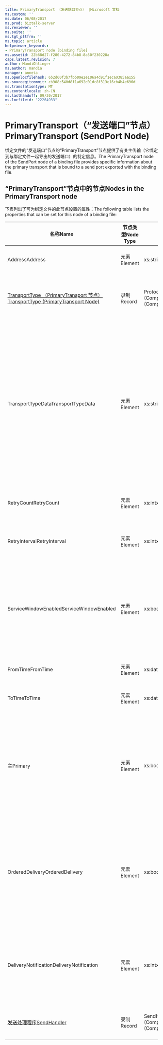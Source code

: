 ```yaml
---
title: PrimaryTransport （发送端口节点） |Microsoft 文档
ms.custom: ''
ms.date: 06/08/2017
ms.prod: biztalk-server
ms.reviewer: ''
ms.suite: ''
ms.tgt_pltfrm: ''
ms.topic: article
helpviewer_keywords:
- PrimaryTransport node [binding file]
ms.assetid: 22b68d27-f280-4272-84b8-8a50f230228a
caps.latest.revision: 7
author: MandiOhlinger
ms.author: mandia
manager: anneta
ms.openlocfilehash: 6b2d60f3b7fbb09e2e106a4d91f1eca0385aa155
ms.sourcegitcommit: cb908c540d8f1a692d01dc8f313e16cb4b4e696d
ms.translationtype: MT
ms.contentlocale: zh-CN
ms.lasthandoff: 09/20/2017
ms.locfileid: "22264933"
---
```

# <a name="primarytransport-sendport-node"></a><span data-ttu-id="1f639-102">PrimaryTransport（“发送端口”节点）</span><span class="sxs-lookup"><span data-stu-id="1f639-102">PrimaryTransport (SendPort Node)</span></span>
<span data-ttu-id="1f639-103">绑定文件的“发送端口”节点的“PrimaryTransport”节点提供了有关主传输（它绑定到与绑定文件一起导出的发送端口）的特定信息。</span><span class="sxs-lookup"><span data-stu-id="1f639-103">The PrimaryTransport node of the SendPort node of a binding file provides specific information about the primary transport that is bound to a send port exported with the binding file.</span></span>  
  
## <a name="nodes-in-the-primarytransport-node"></a><span data-ttu-id="1f639-104">“PrimaryTransport”节点中的节点</span><span class="sxs-lookup"><span data-stu-id="1f639-104">Nodes in the PrimaryTransport node</span></span>  
 <span data-ttu-id="1f639-105">下表列出了可为绑定文件的此节点设置的属性：</span><span class="sxs-lookup"><span data-stu-id="1f639-105">The following table lists the properties that can be set for this node of a binding file:</span></span>  
  
|<span data-ttu-id="1f639-106">**名称**</span><span class="sxs-lookup"><span data-stu-id="1f639-106">**Name**</span></span>|<span data-ttu-id="1f639-107">**节点类型**</span><span class="sxs-lookup"><span data-stu-id="1f639-107">**Node Type**</span></span>|<span data-ttu-id="1f639-108">**数据类型**</span><span class="sxs-lookup"><span data-stu-id="1f639-108">**Data Type**</span></span>|<span data-ttu-id="1f639-109">**Description**</span><span class="sxs-lookup"><span data-stu-id="1f639-109">**Description**</span></span>|<span data-ttu-id="1f639-110">**限制**</span><span class="sxs-lookup"><span data-stu-id="1f639-110">**Restrictions**</span></span>|<span data-ttu-id="1f639-111">**注释**</span><span class="sxs-lookup"><span data-stu-id="1f639-111">**Comments**</span></span>|  
|--------------|-------------------|-------------------|---------------------|----------------------|------------------|  
|<span data-ttu-id="1f639-112">Address</span><span class="sxs-lookup"><span data-stu-id="1f639-112">Address</span></span>|<span data-ttu-id="1f639-113">元素</span><span class="sxs-lookup"><span data-stu-id="1f639-113">Element</span></span>|<span data-ttu-id="1f639-114">xs:string</span><span class="sxs-lookup"><span data-stu-id="1f639-114">xs:string</span></span>|<span data-ttu-id="1f639-115">指定传输地址（或 URI）。</span><span class="sxs-lookup"><span data-stu-id="1f639-115">Specifies the address (or URI) of the transport.</span></span>|<span data-ttu-id="1f639-116">可选</span><span class="sxs-lookup"><span data-stu-id="1f639-116">Not required</span></span>|<span data-ttu-id="1f639-117">默认值：空</span><span class="sxs-lookup"><span data-stu-id="1f639-117">Default value: empty</span></span>|  
|[<span data-ttu-id="1f639-118">TransportType （PrimaryTransport 节点）</span><span class="sxs-lookup"><span data-stu-id="1f639-118">TransportType (PrimaryTransport Node)</span></span>](../core/transporttype-primarytransport-node.md)|<span data-ttu-id="1f639-119">录制</span><span class="sxs-lookup"><span data-stu-id="1f639-119">Record</span></span>|<span data-ttu-id="1f639-120">ProtocolType (ComplexType)</span><span class="sxs-lookup"><span data-stu-id="1f639-120">ProtocolType (ComplexType)</span></span>|<span data-ttu-id="1f639-121">指定传输类型，同时也是用于此传输的适配器的名称。</span><span class="sxs-lookup"><span data-stu-id="1f639-121">Specifies the transport type, which is also the name of the adapter used for this transport.</span></span>|<span data-ttu-id="1f639-122">可选</span><span class="sxs-lookup"><span data-stu-id="1f639-122">Not required</span></span>|<span data-ttu-id="1f639-123">默认值：无</span><span class="sxs-lookup"><span data-stu-id="1f639-123">Default value: none</span></span>|  
|<span data-ttu-id="1f639-124">TransportTypeData</span><span class="sxs-lookup"><span data-stu-id="1f639-124">TransportTypeData</span></span>|<span data-ttu-id="1f639-125">元素</span><span class="sxs-lookup"><span data-stu-id="1f639-125">Element</span></span>|<span data-ttu-id="1f639-126">xs:string</span><span class="sxs-lookup"><span data-stu-id="1f639-126">xs:string</span></span>|<span data-ttu-id="1f639-127">指定特定于适配器的配置信息。</span><span class="sxs-lookup"><span data-stu-id="1f639-127">Specifies configuration information specific to the adapter.</span></span>|<span data-ttu-id="1f639-128">可选</span><span class="sxs-lookup"><span data-stu-id="1f639-128">Not required</span></span>|<span data-ttu-id="1f639-129">默认值：空</span><span class="sxs-lookup"><span data-stu-id="1f639-129">Default value: empty</span></span><br /><br /> <span data-ttu-id="1f639-130">请参阅[集成 BizTalk 适配器的配置属性](../core/configuration-properties-for-integrated-biztalk-adapters.md)适配器可以存储在此字符串的属性有关的特定信息。</span><span class="sxs-lookup"><span data-stu-id="1f639-130">See [Configuration Properties for Integrated BizTalk Adapters](../core/configuration-properties-for-integrated-biztalk-adapters.md) for adapter specific information about the properties that can be stored in this string.</span></span>|  
|<span data-ttu-id="1f639-131">RetryCount</span><span class="sxs-lookup"><span data-stu-id="1f639-131">RetryCount</span></span>|<span data-ttu-id="1f639-132">元素</span><span class="sxs-lookup"><span data-stu-id="1f639-132">Element</span></span>|<span data-ttu-id="1f639-133">xs:int</span><span class="sxs-lookup"><span data-stu-id="1f639-133">xs:int</span></span>|<span data-ttu-id="1f639-134">指定用于传输的适配器的重试次数。</span><span class="sxs-lookup"><span data-stu-id="1f639-134">Specifies the retry count for the adapter used with the transport.</span></span>|<span data-ttu-id="1f639-135">必需</span><span class="sxs-lookup"><span data-stu-id="1f639-135">Required</span></span>|<span data-ttu-id="1f639-136">默认值：无</span><span class="sxs-lookup"><span data-stu-id="1f639-136">Default value: none</span></span>|  
|<span data-ttu-id="1f639-137">RetryInterval</span><span class="sxs-lookup"><span data-stu-id="1f639-137">RetryInterval</span></span>|<span data-ttu-id="1f639-138">元素</span><span class="sxs-lookup"><span data-stu-id="1f639-138">Element</span></span>|<span data-ttu-id="1f639-139">xs:int</span><span class="sxs-lookup"><span data-stu-id="1f639-139">xs:int</span></span>|<span data-ttu-id="1f639-140">指定用于传输的适配器的重试间隔，以分钟为单位。</span><span class="sxs-lookup"><span data-stu-id="1f639-140">Specifies the retry interval in minutes for the adapter used with the transport.</span></span>|<span data-ttu-id="1f639-141">必需</span><span class="sxs-lookup"><span data-stu-id="1f639-141">Required</span></span>|<span data-ttu-id="1f639-142">默认值：无</span><span class="sxs-lookup"><span data-stu-id="1f639-142">Default value: none</span></span>|  
|<span data-ttu-id="1f639-143">ServiceWindowEnabled</span><span class="sxs-lookup"><span data-stu-id="1f639-143">ServiceWindowEnabled</span></span>|<span data-ttu-id="1f639-144">元素</span><span class="sxs-lookup"><span data-stu-id="1f639-144">Element</span></span>|<span data-ttu-id="1f639-145">xs:boolean</span><span class="sxs-lookup"><span data-stu-id="1f639-145">xs:boolean</span></span>|<span data-ttu-id="1f639-146">指定是否为用于传输的适配器启用服务时段。</span><span class="sxs-lookup"><span data-stu-id="1f639-146">Specifies whether the service window is enabled for the adapter used with the transport.</span></span>|<span data-ttu-id="1f639-147">必需</span><span class="sxs-lookup"><span data-stu-id="1f639-147">Required</span></span>|<span data-ttu-id="1f639-148">默认值：无</span><span class="sxs-lookup"><span data-stu-id="1f639-148">Default value: none</span></span><br /><br /> <span data-ttu-id="1f639-149">设置为**true**如果启用了服务时段，否则设置为**false**。</span><span class="sxs-lookup"><span data-stu-id="1f639-149">Set to **true** if service window is enabled, otherwise set to **false**.</span></span>|  
|<span data-ttu-id="1f639-150">FromTime</span><span class="sxs-lookup"><span data-stu-id="1f639-150">FromTime</span></span>|<span data-ttu-id="1f639-151">元素</span><span class="sxs-lookup"><span data-stu-id="1f639-151">Element</span></span>|<span data-ttu-id="1f639-152">xs:dateTime</span><span class="sxs-lookup"><span data-stu-id="1f639-152">xs:dateTime</span></span>|<span data-ttu-id="1f639-153">指定服务时段的开始时间。</span><span class="sxs-lookup"><span data-stu-id="1f639-153">Specifies the start time for the service window.</span></span>|<span data-ttu-id="1f639-154">必需</span><span class="sxs-lookup"><span data-stu-id="1f639-154">Required</span></span>|<span data-ttu-id="1f639-155">默认值：无</span><span class="sxs-lookup"><span data-stu-id="1f639-155">Default value: none</span></span>|  
|<span data-ttu-id="1f639-156">ToTime</span><span class="sxs-lookup"><span data-stu-id="1f639-156">ToTime</span></span>|<span data-ttu-id="1f639-157">元素</span><span class="sxs-lookup"><span data-stu-id="1f639-157">Element</span></span>|<span data-ttu-id="1f639-158">xs:dateTime</span><span class="sxs-lookup"><span data-stu-id="1f639-158">xs:dateTime</span></span>|<span data-ttu-id="1f639-159">指定的服务时段的结束时间。</span><span class="sxs-lookup"><span data-stu-id="1f639-159">Specifies the end time for the service window.</span></span>|<span data-ttu-id="1f639-160">必需</span><span class="sxs-lookup"><span data-stu-id="1f639-160">Required</span></span>|<span data-ttu-id="1f639-161">默认值：无</span><span class="sxs-lookup"><span data-stu-id="1f639-161">Default value: none</span></span>|  
|<span data-ttu-id="1f639-162">主</span><span class="sxs-lookup"><span data-stu-id="1f639-162">Primary</span></span>|<span data-ttu-id="1f639-163">元素</span><span class="sxs-lookup"><span data-stu-id="1f639-163">Element</span></span>|<span data-ttu-id="1f639-164">xs:boolean</span><span class="sxs-lookup"><span data-stu-id="1f639-164">xs:boolean</span></span>|<span data-ttu-id="1f639-165">指定用于传输的适配器是否为主适配器。</span><span class="sxs-lookup"><span data-stu-id="1f639-165">Specifies whether the adapter used with the transport is primary.</span></span>|<span data-ttu-id="1f639-166">必需</span><span class="sxs-lookup"><span data-stu-id="1f639-166">Required</span></span>|<span data-ttu-id="1f639-167">默认值：无</span><span class="sxs-lookup"><span data-stu-id="1f639-167">Default value: none</span></span><br /><br /> <span data-ttu-id="1f639-168">设置为**true**如果主与传输一起使用的适配器，否则设置为**false**。</span><span class="sxs-lookup"><span data-stu-id="1f639-168">Set to **true** if the adapter used with the transport is primary, otherwise set to **false**.</span></span>|  
|<span data-ttu-id="1f639-169">OrderedDelivery</span><span class="sxs-lookup"><span data-stu-id="1f639-169">OrderedDelivery</span></span>|<span data-ttu-id="1f639-170">元素</span><span class="sxs-lookup"><span data-stu-id="1f639-170">Element</span></span>|<span data-ttu-id="1f639-171">xs:boolean</span><span class="sxs-lookup"><span data-stu-id="1f639-171">xs:boolean</span></span>|<span data-ttu-id="1f639-172">指定用于传输的适配器是否应按顺序发送消息。</span><span class="sxs-lookup"><span data-stu-id="1f639-172">Specifies whether or not the adapter used with the transport should send messages in an ordered manner.</span></span>|<span data-ttu-id="1f639-173">必需</span><span class="sxs-lookup"><span data-stu-id="1f639-173">Required</span></span>|<span data-ttu-id="1f639-174">默认值：无</span><span class="sxs-lookup"><span data-stu-id="1f639-174">Default value: none</span></span><br /><br /> <span data-ttu-id="1f639-175">设置为**true**如果传输为以按顺序发送消息，否则设置为**false**。</span><span class="sxs-lookup"><span data-stu-id="1f639-175">Set to **true** if the transport is to send messages in order, otherwise set to **false**.</span></span>|  
|<span data-ttu-id="1f639-176">DeliveryNotification</span><span class="sxs-lookup"><span data-stu-id="1f639-176">DeliveryNotification</span></span>|<span data-ttu-id="1f639-177">元素</span><span class="sxs-lookup"><span data-stu-id="1f639-177">Element</span></span>|<span data-ttu-id="1f639-178">xs:int</span><span class="sxs-lookup"><span data-stu-id="1f639-178">xs:int</span></span>|<span data-ttu-id="1f639-179">指定用于传输的适配器是否应返回送达通知以便指示传输已成功。</span><span class="sxs-lookup"><span data-stu-id="1f639-179">Specifies whether or not the adapter used with the transport should return a delivery notification indicating if the transmission was successful.</span></span>|<span data-ttu-id="1f639-180">必需</span><span class="sxs-lookup"><span data-stu-id="1f639-180">Required</span></span>|<span data-ttu-id="1f639-181">默认值：无</span><span class="sxs-lookup"><span data-stu-id="1f639-181">Default value: none</span></span><br /><br /> <span data-ttu-id="1f639-182">设置为**true**传递通知，否则设置为**false**。</span><span class="sxs-lookup"><span data-stu-id="1f639-182">Set to **true** for delivery notifications, otherwise set to **false**.</span></span>|  
|[<span data-ttu-id="1f639-183">发送处理程序</span><span class="sxs-lookup"><span data-stu-id="1f639-183">SendHandler</span></span>](../core/sendhandler-primarytransport-node.md)|<span data-ttu-id="1f639-184">录制</span><span class="sxs-lookup"><span data-stu-id="1f639-184">Record</span></span>|<span data-ttu-id="1f639-185">SendHandlerRef (ComplexType)</span><span class="sxs-lookup"><span data-stu-id="1f639-185">SendHandlerRef (ComplexType)</span></span>|<span data-ttu-id="1f639-186">指定的发送处理程序与传输一起使用的适配器。</span><span class="sxs-lookup"><span data-stu-id="1f639-186">Specifies the send handler for the adapter used with the transport.</span></span>|<span data-ttu-id="1f639-187">必需</span><span class="sxs-lookup"><span data-stu-id="1f639-187">Required</span></span>|<span data-ttu-id="1f639-188">默认值：无</span><span class="sxs-lookup"><span data-stu-id="1f639-188">Default value: none</span></span>|